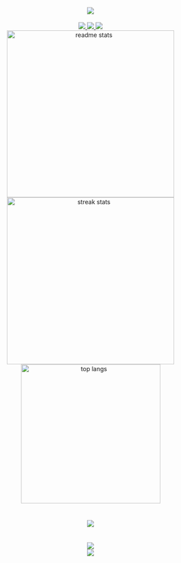 <h1 align="center">
    <img src="https://readme-typing-svg.herokuapp.com/?font=Righteous&size=35&color=8807F7&center=true&vCenter=true&width=500&height=70&duration=4000&lines=Olá+Mundo!+👋;+Me+Chamo+Gabriel+Pinheiro!;" />
</h1>

<div align="center"> 
  <a href="mailto:gabrielpinheirocardoso@gmail.com">
    <img src="https://img.shields.io/badge/Gmail-333333?style=for-the-badge&logo=gmail&logoColor=red" />
  </a>
  <a href="https://www.linkedin.com/in/gabriel-pinheiro-cardoso-640424265/" target="_blank">
    <img src="https://img.shields.io/badge/LinkedIn-0077B5?style=for-the-badge&logo=linkedin&logoColor=white" target="_blank" />
  </a>
  <a href="https://www.hackerrank.com/gabrielpinheiro4" target="_blank">
     <img src="https://img.shields.io/badge/-Hackerrank-2EC866?style=for-the-badge&logo=HackerRank&logoColor=white" />
  </a>
</div>

<div align=center>
    <img width=390 src="https://github-readme-stats-salesp07.vercel.app/api?username=GabrielPinheiroCardoso&count_private=true&show_icons=true&theme=midnight-purple&rank_icon=github&border_radius=10" alt="readme stats" />
    <img width=390 src="https://github-readme-streak-stats-salesp07.vercel.app/?user=GabrielPinheiroCardoso&count_private=true&theme=midnight-purple&border_radius=10" alt="streak stats"/>
  <br/>
  <img width=325 align="center" src="https://github-readme-stats-salesp07.vercel.app/api/top-langs/?username=GabrielPinheiroCardoso&hide=HTML&langs_count=8&layout=compact&theme=midnight-purple&border_radius=10&size_weight=0.5&count_weight=0.5&exclude_repo=github-readme-stats" alt="top langs" />
</div>

<h1 align="center">
    <img src="https://readme-typing-svg.herokuapp.com/?font=Righteous&size=35&color=8807F7&center=true&vCenter=true&width=850&height=70&duration=4000&lines=Sou+um+estudante+que+adora+tecnologia+%F0%9F%9A%80%2C;jogos+%F0%9F%8E%AE+e+softwares+%E2%9D%A4%EF%B8%8F%F0%9F%96%A5%EF%B8%8F;" />
</h1>

<div style = "display; inline_block" align=center><br/>
    <a>
        <img src="https://skillicons.dev/icons?i=c,cpp,js,html,css,java,eclipse" /><br>
        <img src="https://skillicons.dev/icons?i=mysql,git,github,vscode,discord" />
    </a>
</div>

<div> 
  <picture>
  <source
    media="(prefers-color-scheme: dark)"
    srcset="https://raw.githubusercontent.com/platane/snk/output/github-contribution-grid-snake-dark.svg"
  />

